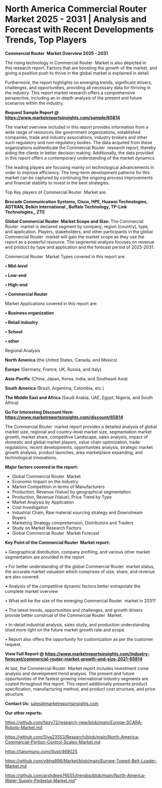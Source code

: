 # North America Commercial Router  Market 2025 - 2031 | Analysis and Forecast with Recent Developments Trends, Top Players

<Strong> Commercial Router  Market Overview 2025 - 2031</strong>

The rising technology in Commercial Router  Market is also depicted in this research report. Factors that are boosting the growth of the market, and giving a positive push to thrive in the global market is explained in detail.

Furthermore, the report highlights on emerging trends, significant drivers, challenges, and opportunities, providing all necessary data for thriving in the industry. This report market research offers a comprehensive perspective, including an in-depth analysis of the present and future scenarios within the industry.

<strong>Request Sample Report @ <a href=https://www.marketreportsinsights.com/sample/65814>https://www.marketreportsinsights.com/sample/65814</a></strong>

The market overview included in this report provides information from a wide range of resources like government organizations, established companies, trade and industry associations, industry brokers and other such regulatory and non-regulatory bodies. The data acquired from these organizations authenticate the Commercial Router  research report, thereby aiding the clients in better decision making. Additionally, the data provided in this report offers a contemporary understanding of the market dynamics.

The leading players are focusing mainly on technological advancements in order to improve efficiency. The long-term development patterns for this market can be captured by continuing the ongoing process improvements and financial stability to invest in the best strategies.

Top Key players of Commercial Router  Market are:

<strong>Brocade Communication Systems, Cisco, HPE, Huawei Technologies, ADTRAN, Belkin International , Buffalo Technology, TP-Link Technologies,, ZTE</strong>

<strong><b>Global Commercial Router  Market Scope and Size:</b></strong>
The Commercial Router  market is declared segment by company, region (country), type, and application. Players, stakeholders, and other participants in the global Commercial Router  market will gain the market scope as they use the report as a powerful resource. The segmental analysis focuses on revenue and product by type and application and the forecast period of 2025-2031.

Commercial Router  Market Types covered in this report are:

<strong>• Mid-level

• Low-end

• High-end

• Commercial Router</strong>

Market Applications covered in this report are:

<strong>• Business organization

• Retail industry

• School

• other</strong> 

Regional Analysis

<strong>North America</strong> (the United States, Canada, and Mexico)

<strong>Europe</strong> (Germany, France, UK, Russia, and Italy)

<strong>Asia-Pacific</strong> (China, Japan, Korea, India, and Southeast Asia)

<strong>South America</strong> (Brazil, Argentina, Colombia, etc.)

<strong>The Middle East and Africa</strong> (Saudi Arabia, UAE, Egypt, Nigeria, and South Africa)

<strong>Go For Interesting Discount Here: <a href=https://www.marketreportsinsights.com/discount/65814>https://www.marketreportsinsights.com/discount/65814</a></strong>

The Commercial Router  market report provides a detailed analysis of global market size, regional and country-level market size, segmentation market growth, market share, competitive Landscape, sales analysis, impact of domestic and global market players, value chain optimization, trade regulations, recent developments, opportunities analysis, strategic market growth analysis, product launches, area marketplace expanding, and technological innovations.

<strong><b>Major factors covered in the report:</b></strong>
<ul>
  <li>Global Commercial Router  Market </li>
  <li>Economic Impact on the Industry</li>
  <li>Market Competition in terms of Manufacturers</li>
  <li>Production, Revenue (Value) by geographical segmentation</li>
  <li>Production, Revenue (Value), Price Trend by Type</li>
  <li>Market Analysis by Application</li>
  <li>Cost Investigation</li>
  <li>Industrial Chain, Raw material sourcing strategy and Downstream Buyers</li>
  <li>Marketing Strategy comprehension, Distributors and Traders</li>
  <li>Study on Market Research Factors</li>
  <li>Global Commercial Router  Market Forecast</li>
</ul>

<strong><b>Key Point of the Commercial Router  Market report:</b></strong>

• Geographical distribution, company profiling, and various other market segmentation are provided in the report.

• For better understanding of the global Commercial Router  market status, the accurate market valuation which comprises of size, share, and revenue are also covered.

• Analysis of the competitive dynamic factors better extrapolate the complete market overview

• What will be the size of the emerging Commercial Router  market in 2031?

• The latest trends, opportunities and challenges, and growth drivers provide better construal of the Commercial Router  Market.

• In-detail industrial analysis, sales study, and production understanding shed more light on the future market growth rate and scope.

• Report also offers the opportunity for customization as per the customer request.

<strong><b>View Full Report @ <a href=https://www.marketreportsinsights.com/industry-forecast/commercial-router-market-growth-and-size-2021-65814>https://www.marketreportsinsights.com/industry-forecast/commercial-router-market-growth-and-size-2021-65814</a></b></strong>


At last, the Commercial Router  Market report includes investment come analysis and development trend analysis. The present and future opportunities of the fastest growing international industry segments are coated throughout this report. This report additionally presents product specification, manufacturing method, and product cost structure, and price structure.

<strong>Contact Us:</strong>
sales@marketreportsinsights.com

<strong>Our other reports:</strong>

<a href=https://github.com/faizy72/research-new/blob/main/Europe-SCARA-Robots-Market.md>https://github.com/faizy72/research-new/blob/main/Europe-SCARA-Robots-Market.md</a>

<a href=https://github.com/Siya23553/Research/blob/main/North-America-Commercial-Portion-Control-Scales-Market.md>https://github.com/Siya23553/Research/blob/main/North-America-Commercial-Portion-Control-Scales-Market.md</a>

<a href=https://tanomuno.com/illust/469025>https://tanomuno.com/illust/469025</a>

<a href=https://github.com/vibha898/Market/blob/main/Europe-Towed-Belt-Loader-Market.md>https://github.com/vibha898/Market/blob/main/Europe-Towed-Belt-Loader-Market.md</a>

<a href=https://github.com/arshdeep76555/trendss/blob/main/North-America-Water-Supply-Pedestal-Market.md>https://github.com/arshdeep76555/trendss/blob/main/North-America-Water-Supply-Pedestal-Market.md</a>"
